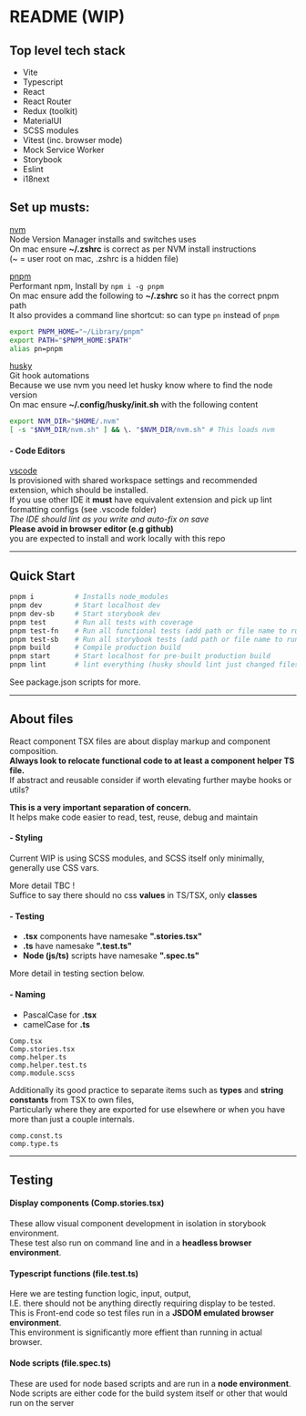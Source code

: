 # README (WIP)

## Top level tech stack

- Vite
- Typescript
- React
- React Router
- Redux (toolkit)
- MaterialUI
- SCSS modules
- Vitest (inc. browser mode)
- Mock Service Worker
- Storybook
- Eslint
- i18next

## Set up musts:

[nvm](https://github.com/nvm-sh/nvm)  
Node Version Manager installs and switches uses  
On mac ensure **~/.zshrc** is correct as per NVM install instructions  
(~ = user root on mac, .zshrc is a hidden file)

[pnpm](https://pnpm.io)  
Performant npm, Install by `npm i -g pnpm`  
On mac ensure add the following to **~/.zshrc** so it has the correct pnpm path  
It also provides a command line shortcut: so can type `pn` instead of `pnpm`

```bash
export PNPM_HOME="~/Library/pnpm"
export PATH="$PNPM_HOME:$PATH"
alias pn=pnpm
```

[husky](https://typicode.github.io/husky/how-to.html#node-version-managers-and-guis)  
Git hook automations  
Because we use nvm you need let husky know where to find the node version  
On mac ensure **~/.config/husky/init.sh** with the following content

```bash
export NVM_DIR="$HOME/.nvm"
[ -s "$NVM_DIR/nvm.sh" ] && \. "$NVM_DIR/nvm.sh" # This loads nvm
```

#### - Code Editors

[vscode](https://code.visualstudio.com/)  
Is provisioned with shared workspace settings and recommended extension, which should be installed.  
If you use other IDE it **must** have equivalent extension and pick up lint formatting configs (see .vscode folder)  
_The IDE should lint as you write and auto-fix on save_  
**Please avoid in browser editor (e.g github)**  
you are expected to install and work locally with this repo

---

## Quick Start

```bash
pnpm i          # Installs node_modules
pnpm dev        # Start localhost dev
pnpm dev-sb     # Start storybook dev
pnpm test       # Run all tests with coverage
pnpm test-fn    # Run all functional tests (add path or file name to run just one)
pnpm test-sb    # Run all storybook tests (add path or file name to run just one)
pnpm build      # Compile production build
pnpm start      # Start localhost for pre-built production build
pnpm lint       # lint everything (husky should lint just changed files on git commit)
```

See package.json scripts for more.

---

## About files

React component TSX files are about display markup and component composition.  
**Always look to relocate functional code to at least a component helper TS file.**  
If abstract and reusable consider if worth elevating further maybe hooks or utils?

**This is a very important separation of concern.**  
It helps make code easier to read, test, reuse, debug and maintain

#### - Styling

Current WIP is using SCSS modules, and SCSS itself only minimally, generally use CSS vars.

More detail TBC !  
Suffice to say there should no css **values** in TS/TSX, only **classes**

#### - Testing

- **.tsx** components have namesake **".stories.tsx"**
- **.ts** have namesake **".test.ts"**
- **Node (js/ts)** scripts have namesake **".spec.ts"**

More detail in testing section below.

#### - Naming

- PascalCase for **.tsx**
- camelCase for **.ts**

```
Comp.tsx
Comp.stories.tsx
comp.helper.ts
comp.helper.test.ts
comp.module.scss
```

Additionally its good practice to separate items such as **types** and **string constants** from TSX to own files,  
Particularly where they are exported for use elsewhere or when you have more than just a couple internals.

```
comp.const.ts
comp.type.ts
```

---

## Testing

#### Display components (Comp.stories.tsx)

These allow visual component development in isolation in storybook environment.  
These test also run on command line and in a **headless browser environment**.

#### Typescript functions (file.test.ts)

Here we are testing function logic, input, output,  
I.E. there should not be anything directly requiring display to be tested.  
This is Front-end code so test files run in a **JSDOM emulated browser environment**.  
This environment is significantly more effient than running in actual browser.

#### Node scripts (file.spec.ts)

These are used for node based scripts and are run in a **node environment**.  
Node scripts are either code for the build system itself or other that would run on the server

